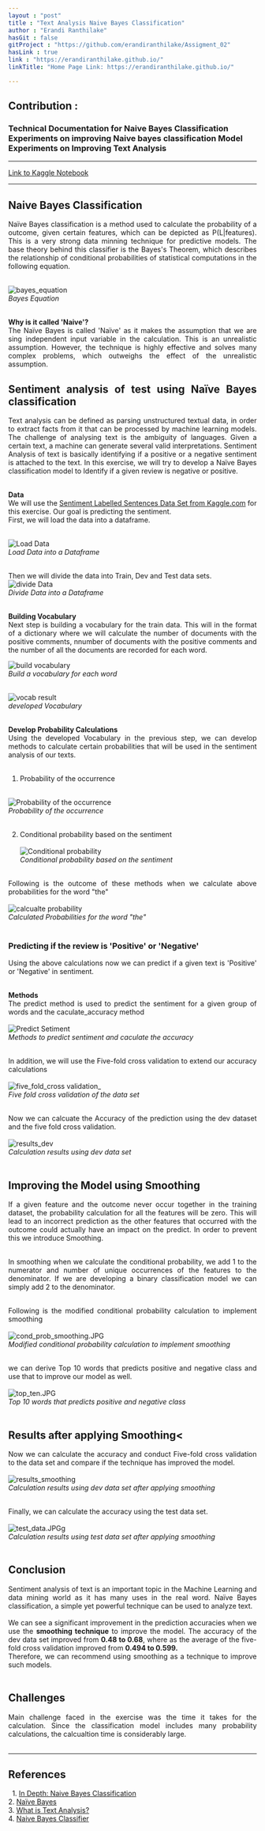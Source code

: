 ```yaml
---
layout : "post"
title : "Text Analysis Naive Bayes Classification"
author : "Erandi Ranthilake"
hasGit : false
gitProject : "https://github.com/erandiranthilake/Assigment_02"
hasLink : true
link : "https://erandiranthilake.github.io/"
linkTitle: "Home Page Link: https://erandiranthilake.github.io/"

---
```

<h2>Contribution :</h2>
<h3>Technical Documentation for Naive Bayes Classification<br>
Experiments on improving Naive bayes classification Model<br>
Experiments on Improving Text Analysis<br>
 </h3>
<hr>

<a href="https://www.kaggle.com/erandiranthilake/naive-bayes">Link to Kaggle Notebook</a><br>
<hr>

<div style="text-align: justify"> 
<h2>Naive Bayes Classification</h2>
Naïve Bayes classification is a method used to calculate the probability of a outcome, given certain features, which can be depicted as P(L|features).  This is a very strong data minning technique for predictive models. The base theory behind this classifier is the Bayes's Theorem, which describes the relationship of conditional probabilities of statistical computations in the following equation.<br><br>

<img src="https://raw.githubusercontent.com/erandiranthilake/erandiranthilake.github.io/gh-pages/images/bayes_equation.JPG" alt="bayes_equation"><br>
<i>Bayes Equation</i>
<br><br>

<b>Why is it called 'Naive'?</b><br>
The Naïve Bayes is called 'Naïve' as it makes the assumption that we are sing independent input variable in the calculation. This is an unrealistic assumption. However, the technique is highly effective and solves many complex problems, which outweighs the effect of the unrealistic assumption.<br>


<h2>Sentiment analysis of test using Naïve Bayes classification</h2>
Text analysis can be defined as parsing unstructured textual data, in order to extract facts from it that can be processed by machine learning models. The challenge of analysing text is the ambiguity of languages. Given a certain text, a machine can generate several valid interpretations. Sentiment Analysis of text is basically identifying if a positive or a negative sentiment is attached to the text. In this exercise, we will try to develop a Naïve Bayes classification model to Identify if a given review is negative or positive.<br><br>

<b>Data</b><br>
We will use the <a href="https://www.kaggle.com/marklvl/sentiment-labelled-sentences-data-set">Sentiment Labelled Sentences Data Set from Kaggle.com</a> for this exercise. Our goal is predicting the sentiment. <br>
First, we will load the data into a dataframe.<br><br>


<img src="https://raw.githubusercontent.com/erandiranthilake/erandiranthilake.github.io/gh-pages/images/load_data.JPGG" alt="Load Data"><br>
<i>Load Data into a Dataframe</i>
<br><br>

Then we will divide the data into Train, Dev and Test data sets.<br>
<img src="https://raw.githubusercontent.com/erandiranthilake/erandiranthilake.github.io/gh-pages/images/divide_data.JPG" alt="divide Data"><br>
<i>Divide Data into a Dataframe</i>
<br><br>

<b>Building Vocabulary</b><br>
Next step is building a vocabulary for the train data. This will in the format of a dictionary where we will calculate the number of documents with the positive comments, nnumber of documents with the positive comments and the number of all the documents are recorded for each word. <br>

<img src="https://raw.githubusercontent.com/erandiranthilake/erandiranthilake.github.io/gh-pages/images/vocab_code.JPG" alt="build vocabulary"><br>
<i>Build a vocabulary for each word</i>
<br><br>

<img src="https://raw.githubusercontent.com/erandiranthilake/erandiranthilake.github.io/gh-pages/images/vocab_result.JPG" alt="vocab result"><br>
<i> developed Vocabulary</i>
<br><br>


<b>Develop Probability Calculations</b><br>
Using the developed Vocabulary in the previous step, we can develop methods to calculate certain probabilities that will be used in the sentiment analysis of our texts.<br><br>
1. Probability of the occurrence<br><br>

<img src="https://raw.githubusercontent.com/erandiranthilake/erandiranthilake.github.io/gh-pages/images/poo.JPG" alt="Probability of the occurrence"><br>
<i>Probability of the occurrence</i>
<br><br>

2. Conditional probability based on the sentiment<br><br>
<img src="https://raw.githubusercontent.com/erandiranthilake/erandiranthilake.github.io/gh-pages/images/cond_prob.JPG" alt="Conditional probability"><br>
<i> Conditional probability based on the sentiment</i>
<br><br>

Following is the outcome of these methods when we calculate above probabilities for the word "the"<br><br>
<img src="https://raw.githubusercontent.com/erandiranthilake/erandiranthilake.github.io/gh-pages/images/the_prob.JPG" alt="calcualte probability"><br>
<i> Calculated Probabilities for the word "the"</i>
<br><br>


<h3>Predicting if the review is 'Positive' or 'Negative'</h3>
Using the above calculations now we can predict if a given text is 'Positive' or 'Negative' in sentiment.
<br><br>

<b>Methods</b><br>
The predict method is used to predict the sentiment for a given group of words and the caculate_accuracy method<br><br>
<img src="https://raw.githubusercontent.com/erandiranthilake/erandiranthilake.github.io/gh-pages/images/predict.JPG" alt="Predict Setiment"><br>
<i> Methods to predict sentiment and caculate the accuracy</i>
<br><br>

In addition, we will use the Five-fold cross validation to extend our accuracy calculations<br><br>
<img src="https://raw.githubusercontent.com/erandiranthilake/erandiranthilake.github.io/gh-pages/images/five_fold.JPG" alt="five_fold_cross validation_"><br>
<i> Five fold cross validation of the data set</i>
<br><br>

Now we can calcuate the Accuracy of the prediction using the dev dataset and the five fold cross validation.<br><br>
<img src="https://raw.githubusercontent.com/erandiranthilake/erandiranthilake.github.io/gh-pages/images/results_dev.JPG" alt="results_dev"><br>
<i> Calculation results using dev data set</i>
<br><br>

<h2>Improving the Model using Smoothing</h2>
If a given feature and the outcome never occur together in the training dataset, the probability calculation for all the features will be zero. This will lead to an incorrect prediction as the other features that occurred with the outcome could actually have an impact on the predict. In order to prevent this we introduce Smoothing. <br><br>

In smoothing when we calculate the conditional probability, we add 1 to the numerator and number of unique occurrences of the features to the denominator. If we are developing a binary classification model we can simply add 2 to the denominator.<br><br>

Following is the modified conditional probability calculation to implement smoothing<br><br>
<img src="https://raw.githubusercontent.com/erandiranthilake/erandiranthilake.github.io/gh-pages/images/cond_prob_smoothing.JPG" alt="cond_prob_smoothing.JPG"><br>
<i> Modified conditional probability calculation to implement smoothing</i>
<br><br>


we can derive Top 10 words that predicts positive and negative class and use that to improve our model as well. <br><br>
<img src="https://raw.githubusercontent.com/erandiranthilake/erandiranthilake.github.io/gh-pages/images/top_ten.JPG" alt="top_ten.JPG"><br>
<i> Top 10 words that predicts positive and negative class</i>
<br><br>

<h2>Results after applying Smoothing<</h2>
Now we can calculate the accuracy and conduct Five-fold cross validation to the data set and compare if the technique has improved the model.<br><br>
<img src="https://raw.githubusercontent.com/erandiranthilake/erandiranthilake.github.io/gh-pages/images/results_smoothing.JPG" alt="results_smoothing"><br>
<i> Calculation results using dev data set after applying smoothing</i>
<br><br>

Finally, we can calculate the accuracy using the test data set.<br><br>
<img src="https://raw.githubusercontent.com/erandiranthilake/erandiranthilake.github.io/gh-pages/images/test_data.JPG" alt="test_data.JPGg"><br>
<i> Calculation results using test data set after applying smoothing</i>
<br><br>

<h2>Conclusion</h2>
Sentiment analysis of text is an important topic in the Machine Learning and data mining world as it has many uses in the real word. Naïve Bayes classification, a simple yet powerful technique can be used to analyze text.<br><br>
We can see a significant improvement in the prediction accuracies when we use the <b>smoothing technique</b> to improve the model. The accuracy of the dev data set improved from <b>0.48 to 0.68</b>, where as the average of the five-fold cross validation improved from <b>0.494 to 0.599.</b><br>
Therefore, we can recommend using smoothing as a technique to improve such models.
<br><br>

<h2>Challenges</h2>
Main challenge faced in the exercise was the time it takes for the calculation. Since the classification model includes many probability calculations, the calcualtion time is considerably large.
<br><br>

<hr>

<h2>References</h2> 
1. <a href="https://jakevdp.github.io/PythonDataScienceHandbook/05.05-naive-bayes.html">In Depth: Naive Bayes Classification</a><br>
2. <a href="https://www.sciencedirect.com/topics/mathematics/naive-bayes#:~:text=Naive%20Bayes%20is%20called%20naive,large%20range%20of%20complex%20problems.">Naïve Bayes</a><br>
3. <a href="https://www.ontotext.com/knowledgehub/fundamentals/text-analysis/">What is Text Analysis?</a><br>
4. <a href="https://courses.cs.washington.edu/courses/cse446/20wi/Section7/naive-bayes.pdf">Naive Bayes Classifier</a><br>
<br><br>

</div>
